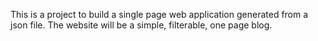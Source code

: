 This is a project to build a single page web application generated from a json file. The website will be a simple, filterable, one page blog. 